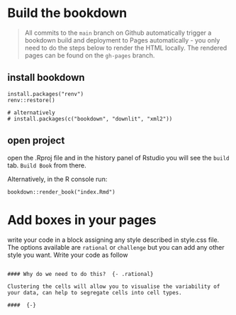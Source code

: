 # Build the bookdown

> All commits to the `main` branch on Github automatically trigger a bookdown build and deployment to Pages automatically - you only need to do the steps below to render the HTML locally. The rendered pages can be found on the `gh-pages` branch.

## install bookdown

```{r }
install.packages("renv")
renv::restore()

# alternatively
# install.packages(c("bookdown", "downlit", "xml2"))
```

## open project

open the .Rproj file and in the history panel of Rstudio you will see the ```build``` tab. ```Build Book``` from there.

Alternatively, in the R console run:
```{r }
bookdown::render_book("index.Rmd")
```

# Add boxes in your pages

write your code in a block assigning any style described in style.css file. The options available are ``rational`` or ``challenge`` but you can add any other style you want. Write your code as follow

```

#### Why do we need to do this?  {- .rational}

Clustering the cells will allow you to visualise the variability of your data, can help to segregate cells into cell types.   

####  {-}
```